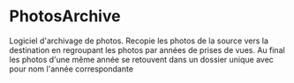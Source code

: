 # PhotosArchive
Logiciel d'archivage de photos.
Recopie les photos de la source vers la destination en regroupant les photos par années de prises de vues.
Au final les photos d'une même année se retouvent dans un dossier unique avec pour nom l'année correspondante

